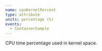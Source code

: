 ```yaml
---
name: cpuKernelPercent
type: attribute
units: percentage (%)
events:
  - ContainerSample
---
```


CPU time percentage used in kernel space.